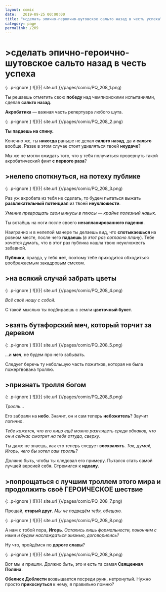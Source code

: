 ```yaml
---
layout: comic
date:   2019-09-25 00:00:00 
title: ">сделать эпично-героично-шутовское сальто назад в честь успеха"
category: page
permalink: /209
---
```

# >сделать эпично-героично-шутовское сальто назад в честь успеха

{: .p-ignore }
![]({{ site.url }}/pages/comic/PQ_208_1.png)

Ты решаешь отметить свою <strong>победу </strong>над чемпионскими испытаниями, сделав <strong>сальто назад</strong>. 

<strong>Акробатика </strong>— важная часть репертуара любого шута.

{: .p-ignore }
![]({{ site.url }}/pages/comic/PQ_208_2.png)

<strong>Ты падаешь на спину.</strong>

Конечно же, ты <strong>никогда </strong>раньше не делал <strong>сальто назад</strong>, да и <strong>сальто </strong>вообще. Разве в этом случае стоит удивляться твоей <strong>неудаче</strong>? 

Мы же не могли ожидать того, что у тебя получиться провернуть такой акробатический финт <strong>с первого раза</strong>?

## >нелепо споткнуться, на потеху публике

{: .p-ignore }
![]({{ site.url }}/pages/comic/PQ_208_3.png)

Раз уж акробата из тебя не сделать, то будем пытаться выжать <strong>развлекательный потенциал</strong> из твоей <strong>неуклюжести</strong>.

<em>Умение превращать свои минусы в плюсы — крайне полезный навык.</em>

Ты встаёшь на ноги после своего <strong>незапланированного падения</strong>.

Наигранно и в нелепой манере ты делаешь вид, что <strong>спотыкаешься </strong>на ровном месте, после чего <strong>падаешь </strong>(<em>в этот раз согласно плану</em>). Тебе хочется думать, что в этот раз публика нашла твою неуклюжесть забавной.

<strong>Публики</strong>, правда, у тебя <strong>нет</strong>, поэтому тебе приходится обходиться воображаемым закадровым смехом.

## >на всякий случай забрать цветы

{: .p-ignore }
![]({{ site.url }}/pages/comic/PQ_208_4.png)

<em>Всё своё ношу с собой.</em>

С такой мыслью ты подбираешь с земли <strong>цветочный букет</strong>.

## >взять бутафорский меч, который торчит за деревом

{: .p-ignore }
![]({{ site.url }}/pages/comic/PQ_208_5.png)

…и <strong>меч</strong>, не будем про него забывать. 

Следует беречь ту небольшую часть пожитков, которая не была пожертвована троллю.

## >признать тролля богом

{: .p-ignore }
![]({{ site.url }}/pages/comic/PQ_208_6.png)

<em>Тролль…</em>

Его забрали на <strong>небо</strong>. Значит, он и сам теперь <strong>небожитель</strong>? Звучит логично.

<em>Тебе кажется, что его лицо ещё можно разглядеть среди облаков, что он и сейчас смотрит на тебя оттуда, сверху.</em>

Ты даже не знаешь, как его теперь следует <strong>восхвалять</strong>. <em>Так, думай, Игорь, чего бы хотел сам тролль? </em>

Должно быть, чтобы ты следовал его примеру. Пытался стать самой лучшей версией себя. Стремился к <strong>идеалу</strong>.

## >попрощаться с лучшим троллем этого мира и продолжить своё ГЕРОИЧЕСКОЕ шествие

{: .p-ignore }
![]({{ site.url }}/pages/comic/PQ_208_7.png)

Прощай, <strong>старый друг</strong>.<em> Мы не подведём тебя, обещаю.</em>

{: .p-ignore }
![]({{ site.url }}/pages/comic/PQ_208_8.png)

А нам с тобой пора, <strong>Игорь</strong>.<em> Остались лишь формальности, покончим с ними и будем наслаждаться жизнью, договорились?</em>

Ну что, пройдёмся по <strong>дороге славы</strong>? 

{: .p-ignore }
![]({{ site.url }}/pages/comic/PQ_208_9.png)

Вот мы и пришли. Должно быть, это и есть та самая <strong>Священная Поляна</strong>.

<strong>Обелиск Доблести </strong>возвышается посреди руин, нетронутый. Нужно просто <strong>прикоснуться </strong>к нему, я правильно помню?
